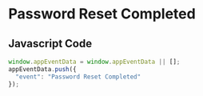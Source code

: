 # Password Reset Completed

### 

## Javascript Code
```js
window.appEventData = window.appEventData || [];
appEventData.push({
  "event": "Password Reset Completed"
});
```








